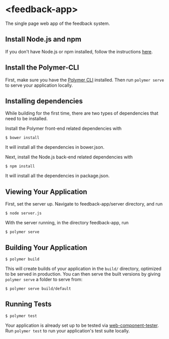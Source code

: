 # \<feedback-app\>

The single page web app of the feedback system.

## Install Node.js and npm

If you don't have Node.js or npm installed, follow the instructions [here](https://www.npmjs.com/get-npm). 

## Install the Polymer-CLI

First, make sure you have the [Polymer CLI](https://www.npmjs.com/package/polymer-cli) installed. Then run `polymer serve` to serve your application locally.

## Installing dependencies

While building for the first time, there are two types of dependencies that need to be installed.

Install the Polymer front-end related dependencies with

```
$ bower install
```
It will install all the dependencies in bower.json.


Next, install the Node.js back-end related dependencies with

```
$ npm install
```

It will install all the dependencies in package.json.

## Viewing Your Application

First, set the server up. Navigate to feedback-app/server directory, and run

```
$ node server.js
```

With the server running, in the directory feedback-app, run

```
$ polymer serve
```

## Building Your Application

```
$ polymer build
```

This will create builds of your application in the `build/` directory, optimized to be served in production. You can then serve the built versions by giving `polymer serve` a folder to serve from:

```
$ polymer serve build/default
```

## Running Tests

```
$ polymer test
```

Your application is already set up to be tested via [web-component-tester](https://github.com/Polymer/web-component-tester). Run `polymer test` to run your application's test suite locally.
